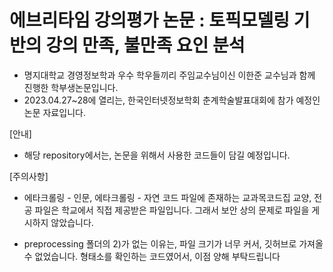 # 에브리타임 강의평가 논문 : 토픽모델링 기반의 강의 만족, 불만족 요인 분석

- 명지대학교 경영정보학과 우수 학우들끼리 주임교수님이신 이한준 교수님과 함께 진행한 학부생논문입니다. 
- 2023.04.27~28에 열리는, 한국인터넷정보학회 춘계학술발표대회에 참가 예정인 논문 자료입니다.

[안내]
- 해당 repository에서는, 논문을 위해서 사용한 코드들이 담길 예정입니다.

[주의사항]
- 에타크롤링 - 인문, 에타크롤링 - 자연 코드 파일에 존재하는 교과목코드집 교양, 전공 파일은 학교에서 직접 제공받은 파일입니다. 그래서 보안 상의 문제로 파일을 게시하지 않았습니다.

- preprocessing 폴더의 2)가 없는 이유는, 파일 크기가 너무 커서, 깃허브로 가져올 수 없었습니다. 형태소를 확인하는 코드였어서, 이점 양해 부탁드립니다
